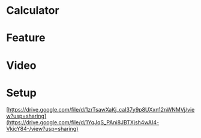 
# Calculator




# Feature









# Video



          






# Setup
[https://drive.google.com/file/d/1zrTsawXaKj_caI37y9p8UXxn12nWNMVj/view?usp=sharing](https://drive.google.com/file/d/1YqJqS_PAni8JBTXjsh4wAI4-VkicY84-/view?usp=sharing)
